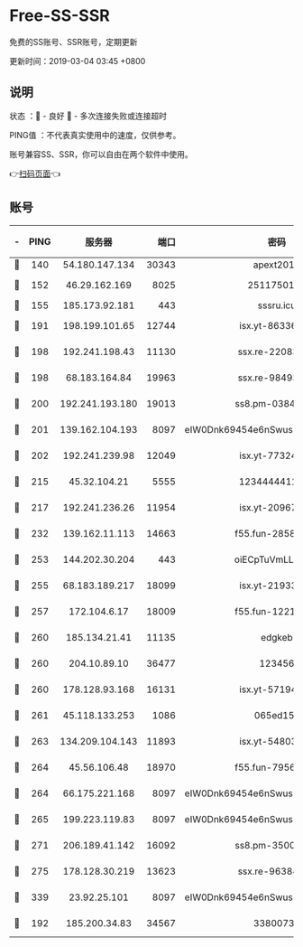 # Free-SS-SSR

免费的SS账号、SSR账号，定期更新

更新时间：2019-03-04 03:45 +0800

## 说明

状态     ：🙂 - 良好 🙁 - 多次连接失败或连接超时

PING值   ：不代表真实使用中的速度，仅供参考。

账号兼容SS、SSR，你可以自由在两个软件中使用。

👉[扫码页面](https://liesauer.github.io/free-ss-ssr.github.io/)👈

## 账号

|-|PING|服务器|端口|密码|加密方式|区域|
|:----:|:----:|:-----:|-----:|:----:|:----:|:----:|
|🙂|140|54.180.147.134|30343|apext2019|chacha20|KR|
|🙂|152|46.29.162.169|8025|2511750146|aes-256-cfb|RU|
|🙂|155|185.173.92.181|443|sssru.icu|rc4-md5|RU|
|🙂|191|198.199.101.65|12744|isx.yt-86336141|aes-256-cfb|US|
|🙂|198|192.241.198.43|11130|ssx.re-22083061|aes-256-cfb|US|
|🙂|198|68.183.164.84|19963|ssx.re-98493930|aes-256-cfb|US|
|🙂|200|192.241.193.180|19013|ss8.pm-03842768|aes-256-cfb|US|
|🙂|201|139.162.104.193|8097|eIW0Dnk69454e6nSwuspv9DmS201tQ0D|aes-256-cfb|JP|
|🙂|202|192.241.239.98|12049|isx.yt-77324460|aes-256-cfb|US|
|🙂|215|45.32.104.21|5555|1234444411111|aes-256-cfb|SG|
|🙂|217|192.241.236.26|11954|isx.yt-20967574|aes-256-cfb|US|
|🙂|232|139.162.11.113|14663|f55.fun-28583280|aes-256-cfb|SG|
|🙂|253|144.202.30.204|443|oiECpTuVmLLxk4Ts|aes-256-cfb|US|
|🙂|255|68.183.189.217|18099|isx.yt-21933361|aes-256-cfb|SG|
|🙂|257|172.104.6.17|18009|f55.fun-12212808|aes-256-cfb|US|
|🙂|260|185.134.21.41|11135|edgkeb|aes-256-cfb|GB|
|🙂|260|204.10.89.10|36477|123456|aes-256-cfb|US|
|🙂|260|178.128.93.168|16131|isx.yt-57194887|aes-256-cfb|SG|
|🙂|261|45.118.133.253|1086|065ed15a|aes-256-cfb|SG|
|🙂|263|134.209.104.143|11893|isx.yt-54803040|aes-256-cfb|SG|
|🙂|264|45.56.106.48|18970|f55.fun-79568034|aes-256-cfb|US|
|🙂|264|66.175.221.168|8097|eIW0Dnk69454e6nSwuspv9DmS201tQ0D|aes-256-cfb|US|
|🙂|265|199.223.119.83|8097|eIW0Dnk69454e6nSwuspv9DmS201tQ0D|aes-256-cfb|US|
|🙂|271|206.189.41.142|16092|ss8.pm-35002158|aes-256-cfb|SG|
|🙂|275|178.128.30.219|13623|ssx.re-96384846|aes-256-cfb|SG|
|🙂|339|23.92.25.101|8097|eIW0Dnk69454e6nSwuspv9DmS201tQ0D|aes-256-cfb|US|
|🙁|192|185.200.34.83|34567|33800731|aes-256-cfb|US|
